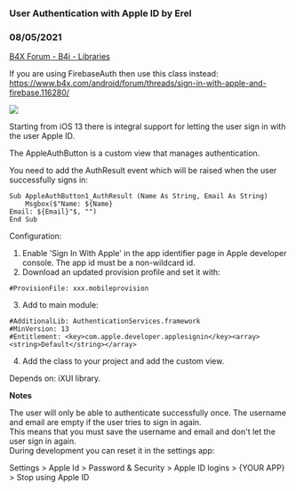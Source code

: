 ### User Authentication with Apple ID by Erel
### 08/05/2021
[B4X Forum - B4i - Libraries](https://www.b4x.com/android/forum/threads/113671/)

If you are using FirebaseAuth then use this class instead: <https://www.b4x.com/android/forum/threads/sign-in-with-apple-and-firebase.116280/>  
  
![](https://www.b4x.com/basic4android/images/i_view64_UN4n1t4ZCe.png)  
  
Starting from iOS 13 there is integral support for letting the user sign in with the user Apple ID.  
  
The AppleAuthButton is a custom view that manages authentication.  
  
You need to add the AuthResult event which will be raised when the user successfully signs in:  

```B4X
Sub AppleAuthButton1_AuthResult (Name As String, Email As String)  
    Msgbox($"Name: ${Name}  
Email: ${Email}"$, "")  
End Sub
```

  
  
Configuration:  
1. Enable 'Sign In With Apple' in the app identifier page in Apple developer console. The app id must be a non-wildcard id.  
2. Download an updated provision profile and set it with:  

```B4X
#ProvisionFile: xxx.mobileprovision
```

  
  
3. Add to main module:  

```B4X
#AdditionalLib: AuthenticationServices.framework  
#MinVersion: 13  
#Entitlement: <key>com.apple.developer.applesignin</key><array><string>Default</string></array>
```

  
  
4. Add the class to your project and add the custom view.  
  
Depends on: iXUI library.  
  
**Notes**  
  
The user will only be able to authenticate successfully once. The username and email are empty if the user tries to sign in again.  
This means that you must save the username and email and don't let the user sign in again.  
During development you can reset it in the settings app:  
  
Settings > Apple Id > Password & Security > Apple ID logins > {YOUR APP} > Stop using Apple ID